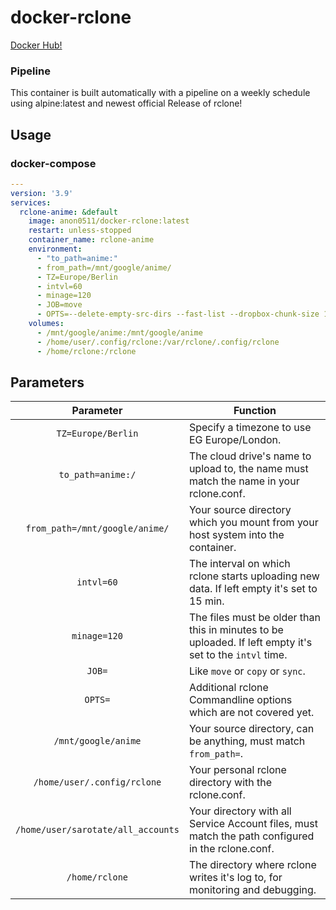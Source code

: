 # docker-rclone
[Docker Hub!](https://hub.docker.com/r/anon0511/docker-rclone)


### Pipeline

This container is built automatically with a pipeline on a weekly schedule using alpine:latest and newest official Release of rclone!


## Usage


### docker-compose

```yaml
---
version: '3.9'
services:
  rclone-anime: &default
    image: anon0511/docker-rclone:latest
    restart: unless-stopped
    container_name: rclone-anime
    environment:
      - "to_path=anime:"
      - from_path=/mnt/google/anime/
      - TZ=Europe/Berlin
      - intvl=60
      - minage=120
      - JOB=move
      - OPTS=--delete-empty-src-dirs --fast-list --dropbox-chunk-size 128M --tpslimit 12 --tpslimit-burst 12 --transfers 6 --stats-one-line --filter='- *.!qB' 
    volumes:
      - /mnt/google/anime:/mnt/google/anime
      - /home/user/.config/rclone:/var/rclone/.config/rclone
      - /home/rclone:/rclone
```


## Parameters


| Parameter | Function |
| :----: | --- |
| `TZ=Europe/Berlin` | Specify a timezone to use EG Europe/London. |
| `to_path=anime:/` | The cloud drive's name to upload to, the name must match the name in your rclone.conf. |
| `from_path=/mnt/google/anime/` | Your source directory which you mount from your host system into the container. |
| `intvl=60` | The interval on which rclone starts uploading new data. If left empty it's set to 15 min. |
| `minage=120` | The files must be older than this in minutes to be uploaded. If left empty it's set to the `intvl` time. |
| `JOB=` | Like `move` or `copy` or `sync`. |
| `OPTS=` | Additional rclone Commandline options which are not covered yet. |
| `/mnt/google/anime` | Your source directory, can be anything, must match `from_path=`. |
| `/home/user/.config/rclone` | Your personal rclone directory with the rclone.conf. |
| `/home/user/sarotate/all_accounts` | Your directory with all Service Account files, must match the path configured in the rclone.conf. |
| `/home/rclone` | The directory where rclone writes it's log to, for monitoring and debugging. |


